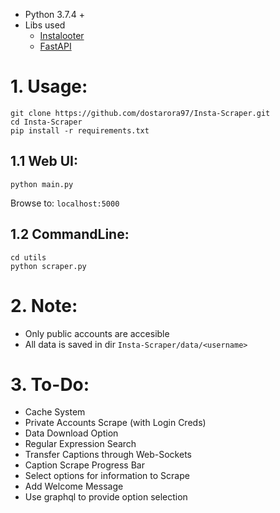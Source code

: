 - Python 3.7.4 +
- Libs used
    - [Instalooter](https://github.com/althonos/InstaLooter.git)
    - [FastAPI](https://fastapi.tiangolo.com/)

# 1. Usage:

```
git clone https://github.com/dostarora97/Insta-Scraper.git
cd Insta-Scraper
pip install -r requirements.txt
```

## 1.1 Web UI:
```
python main.py
```
Browse to: `localhost:5000`

## 1.2 CommandLine:
```
cd utils
python scraper.py
```

# 2. Note:
- Only public accounts are accesible
- All data is saved in dir `Insta-Scraper/data/<username>`

# 3. To-Do:
- Cache System
- Private Accounts Scrape (with Login Creds)
- Data Download Option
- Regular Expression Search
- Transfer Captions through Web-Sockets
- Caption Scrape Progress Bar
- Select options for information to Scrape
- Add Welcome Message
- Use graphql to provide option selection
